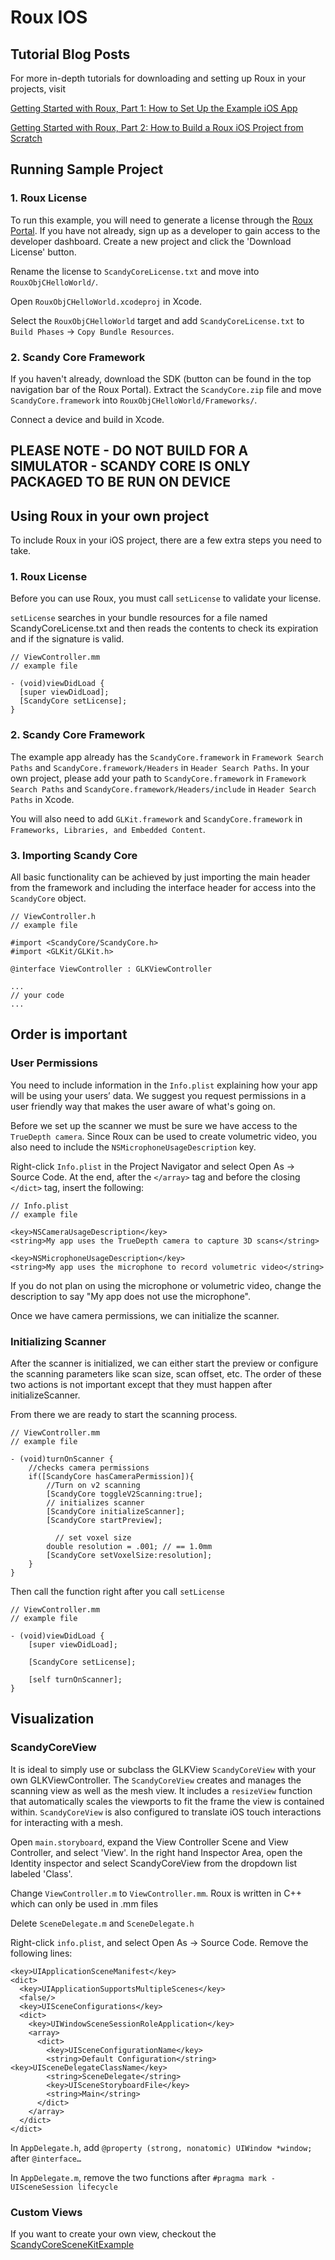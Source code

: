# Roux IOS

## Tutorial Blog Posts
For more in-depth tutorials for downloading and setting up Roux in your projects, visit 

[Getting Started with Roux, Part 1: How to Set Up the Example iOS App](https://www.scandy.co/blog/getting-started-with-roux-part-one)

[Getting Started with Roux, Part 2: How to Build a Roux iOS Project from Scratch](https://www.notion.so/Getting-Started-with-Roux-Part-2-How-to-Build-a-Roux-iOS-Project-from-Scratch-e04de262ed704957adf53b2b2be4bf70)


## Running Sample Project
### 1. Roux License
To run this example, you will need to generate a license through the [Roux Portal](http://roux.scandy.co). If you have not already, sign up as a developer to gain access to the developer dashboard. Create a new project and click the 'Download License' button.

Rename the license to `ScandyCoreLicense.txt` and move into `RouxObjCHelloWorld/`.

Open `RouxObjCHelloWorld.xcodeproj` in Xcode.

Select the `RouxObjCHelloWorld` target and add `ScandyCoreLicense.txt` to `Build Phases` -> `Copy Bundle Resources`.

### 2. Scandy Core Framework
If you haven't already, download the SDK (button can be found in the top navigation bar of the Roux Portal). Extract the `ScandyCore.zip` file and move `ScandyCore.framework` into  `RouxObjCHelloWorld/Frameworks/`.

Connect a device and build in Xcode.

## PLEASE NOTE - DO NOT BUILD FOR A SIMULATOR - SCANDY CORE IS ONLY PACKAGED TO BE RUN ON DEVICE

## Using Roux in your own project
To include Roux in your iOS project, there are a few extra steps you need to take.

### 1. Roux License
Before you can use Roux, you must call `setLicense` to validate your license.

`setLicense` searches in your bundle resources for a file named ScandyCoreLicense.txt and then reads the contents to check its expiration and if the signature is valid.

```
// ViewController.mm
// example file

- (void)viewDidLoad { 
  [super viewDidLoad]; 
  [ScandyCore setLicense]; 
}

```
### 2. Scandy Core Framework
The example app already has the `ScandyCore.framework` in `Framework Search Paths` and `ScandyCore.framework/Headers` in `Header Search Paths`. In your own project, please add your path to `ScandyCore.framework` in `Framework Search Paths` and `ScandyCore.framework/Headers/include` in `Header Search Paths` in Xcode. 

You will also need to add `GLKit.framework` and `ScandyCore.framework` in `Frameworks, Libraries, and Embedded Content`.


### 3. Importing Scandy Core
All basic functionality can be achieved by just importing the main header from the framework and including the interface header for access into the `ScandyCore` object.

```
// ViewController.h
// example file

#import <ScandyCore/ScandyCore.h>
#import <GLKit/GLKit.h>

@interface ViewController : GLKViewController

...
// your code
...

```

## Order is important
### User Permissions
You need to include information in the `Info.plist` explaining how your app will be using your users’ data. We suggest you request permissions in a user friendly way that makes the user aware of what's going on.

Before we set up the scanner we must be sure we have access to the `TrueDepth camera`. Since Roux can be used to create volumetric video, you also need to include the `NSMicrophoneUsageDescription` key.

Right-click `Info.plist` in the Project Navigator and select Open As -> Source Code. At the end, after the `</array>` tag and before the closing `</dict>` tag, insert the following:

```
// Info.plist
// example file

<key>NSCameraUsageDescription</key> 
<string>My app uses the TrueDepth camera to capture 3D scans</string> 

<key>NSMicrophoneUsageDescription</key> 
<string>My app uses the microphone to record volumetric video</string>
```
If you do not plan on using the microphone or volumetric video, change the <string> description to say "My app does not use the microphone".
 
Once we have camera permissions, we can initialize the scanner.

### Initializing Scanner

After the scanner is initialized, we can either start the preview or configure the scanning parameters like scan size, scan offset, etc. The order of these two actions is not important except that they must happen after initializeScanner.

From there we are ready to start the scanning process.


```
// ViewController.mm
// example file

- (void)turnOnScanner {
    //checks camera permissions
    if([ScandyCore hasCameraPermission]){ 
        //Turn on v2 scanning
        [ScandyCore toggleV2Scanning:true];
        // initializes scanner
        [ScandyCore initializeScanner]; 
        [ScandyCore startPreview];

	      // set voxel size
        double resolution = .001; // == 1.0mm
        [ScandyCore setVoxelSize:resolution];
    }
}

```
Then call the function right after you call `setLicense`
```
// ViewController.mm
// example file

- (void)viewDidLoad {
    [super viewDidLoad];
    
    [ScandyCore setLicense];
    
    [self turnOnScanner];
}
```


## Visualization
### ScandyCoreView
It is ideal to simply use or subclass the GLKView `ScandyCoreView` with your own GLKViewController. The `ScandyCoreView` creates and manages the scanning view as well as the mesh view. It includes a `resizeView` function that automatically scales the viewports to fit the frame the view is contained within. `ScandyCoreView` is also configured to translate iOS touch interactions for interacting with a mesh.

Open `main.storyboard`, expand the View Controller Scene and View Controller, and select 'View'. In the right hand Inspector Area, open the Identity inspector and select ScandyCoreView from the dropdown list labeled 'Class'.

Change `ViewController.m` to `ViewController.mm`. Roux is written in C++ which can only be used in .mm files 

Delete `SceneDelegate.m` and `SceneDelegate.h`

Right-click `info.plist`, and select Open As -> Source Code. Remove the following lines:


```
<key>UIApplicationSceneManifest</key> 	
<dict> 		
  <key>UIApplicationSupportsMultipleScenes</key> 		
  <false/> 		
  <key>UISceneConfigurations</key> 		
  <dict> 			
    <key>UIWindowSceneSessionRoleApplication</key> 			
    <array> 				
      <dict> 					
        <key>UISceneConfigurationName</key> 					
        <string>Default Configuration</string> 					<key>UISceneDelegateClassName</key> 					
        <string>SceneDelegate</string> 					
        <key>UISceneStoryboardFile</key> 					
        <string>Main</string> 				
      </dict> 			
    </array> 		
  </dict> 	
</dict>

```
In `AppDelegate.h`, add `@property (strong, nonatomic) UIWindow *window;` after `@interface…`
 
In `AppDelegate.m`, remove the two functions after `#pragma mark - UISceneSession lifecycle`

### Custom Views
If you want to create your own view, checkout the [ScandyCoreSceneKitExample](https://github.com/Scandy-co/ScandyCoreSceneKitExample/blob/master/README.md#custom-views)
